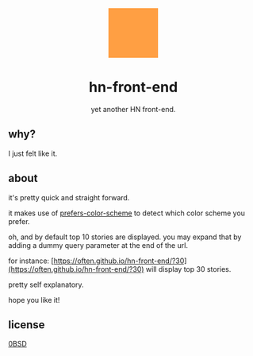 <div align="center">
  <img src="img/icon.svg" height="100px" />
  
  # hn-front-end
  yet another HN front-end.
</div>

## why?
I just felt like it.

## about
it's pretty quick and straight forward.

it makes use of [prefers-color-scheme](https://developer.mozilla.org/en-US/docs/Web/CSS/@media/prefers-color-scheme) to detect which color scheme you prefer.

oh, and by default top 10 stories are displayed. you may expand that by adding a dummy query parameter at the end of the url.

for instance: [https://often.github.io/hn-front-end/?30](https://often.github.io/hn-front-end/?30) will display top 30 stories.

pretty self explanatory.

hope you like it!

## license
[0BSD](LICENSE)
